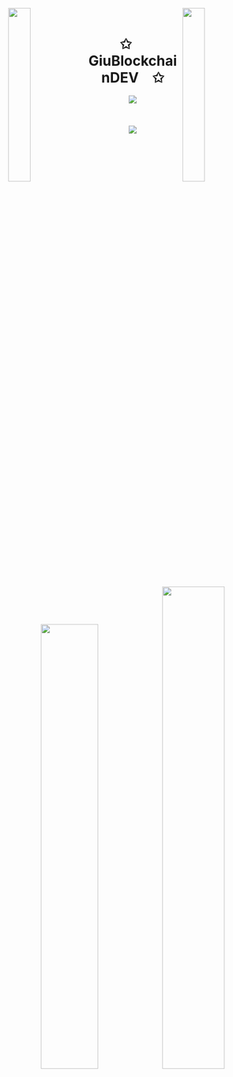 <img align="left" src="https://user-images.githubusercontent.com/65187002/144930161-2f783401-8d27-4fdf-a2f7-cc0ba32f1f1f.gif" width="30%" style="display:inline;"><img align="right" src="https://user-images.githubusercontent.com/65187002/144930161-2f783401-8d27-4fdf-a2f7-cc0ba32f1f1f.gif" width="30%" style="display:inline;">
<br>
<p align="center">
    <h1 align="center">✩&emsp;GiuBlockchainDEV&emsp;✩</h1>
</p>
<p align="center">
    <img src="https://readme-typing-svg.herokuapp.com/?lines=Ciao!;Benvenuto+nel+mio+profilo!;Esplora+i+miei+progetti+blockchain!&font=Fira%20Code&color=%23D62F79&center=true&width=380&height=50">
</p>
<br>
<p align="center">
    <img id="preview" src="https://komarev.com/ghpvc/?username=GiuBlockchainDEV&color=grey">
</p>
<p align="center">
    <a href="https://leetcode.com/GiuBlockchainDEV/"><img width="48%" src="https://leetcode.card.workers.dev/GiuBlockchainDEV?theme=dark&font=baloo&extension=null&border=2&border_radius=8"></a>
    <a href="https://github.com/GiuBlockchainDEV"><img width="50%" src="https://github-readme-stats.vercel.app/api/top-langs/?username=GiuBlockchainDEV&theme=dark&hide=html,css,cmake&layout=compact&langs_count=5&bg_color=101010&hide_title=true"></a>
</p>
